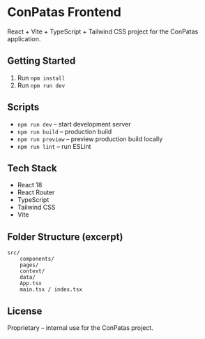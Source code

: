 # ConPatas Frontend

React + Vite + TypeScript + Tailwind CSS project for the ConPatas application.

## Getting Started

1. Run `npm install`
2. Run `npm run dev`

## Scripts

- `npm run dev` – start development server
- `npm run build` – production build
- `npm run preview` – preview production build locally
- `npm run lint` – run ESLint

## Tech Stack

- React 18
- React Router
- TypeScript
- Tailwind CSS
- Vite

## Folder Structure (excerpt)

```
src/
	components/
	pages/
	context/
	data/
	App.tsx
	main.tsx / index.tsx
```

## License

Proprietary – internal use for the ConPatas project.
